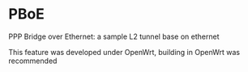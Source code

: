 # PBoE
PPP Bridge over Ethernet: a sample L2 tunnel base on ethernet

This feature was developed under OpenWrt, building in OpenWrt was recommended

